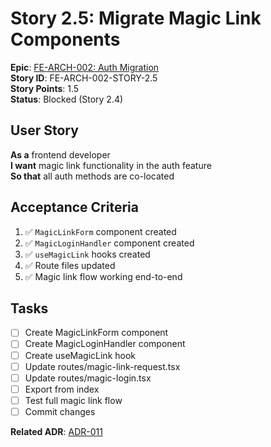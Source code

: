 # Story 2.5: Migrate Magic Link Components

**Epic**: [FE-ARCH-002: Auth Migration](../../epics/FE-ARCH-002-AUTH-MIGRATION.md)  
**Story ID**: FE-ARCH-002-STORY-2.5  
**Story Points**: 1.5  
**Status**: Blocked (Story 2.4)  

## User Story
**As a** frontend developer  
**I want** magic link functionality in the auth feature  
**So that** all auth methods are co-located

## Acceptance Criteria
1. ✅ `MagicLinkForm` component created
2. ✅ `MagicLoginHandler` component created
3. ✅ `useMagicLink` hooks created
4. ✅ Route files updated
5. ✅ Magic link flow working end-to-end

## Tasks
- [ ] Create MagicLinkForm component
- [ ] Create MagicLoginHandler component
- [ ] Create useMagicLink hook
- [ ] Update routes/magic-link-request.tsx
- [ ] Update routes/magic-login.tsx
- [ ] Export from index
- [ ] Test full magic link flow
- [ ] Commit changes

**Related ADR**: [ADR-011](../../architecture/adr/ADR-011-FRONTEND-FILE-ARCHITECTURE.md)
